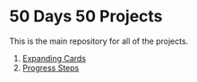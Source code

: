 # 50 Days 50 Projects
This is the main repository for all of the projects.

1. [Expanding Cards](https://github.com/raveeshsamkaria/50Days50Projects/tree/master/Expanding-Cards)
2. [Progress Steps](https://github.com/raveeshsamkaria/50Days50Projects/tree/master/Progress-Steps)
